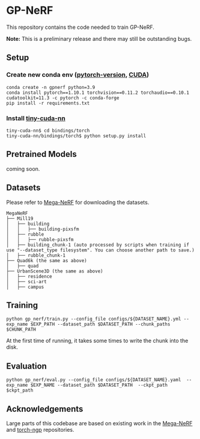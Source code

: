 # GP-NeRF

This repository contains the code needed to train GP-NeRF.

**Note:** This is a preliminary release and there may still be outstanding bugs.



## Setup
### Create new conda env ([pytorch-version](https://pytorch.org/get-started/previous-versions/), [CUDA](https://developer.nvidia.com/cuda-toolkit-archive))
```
conda create -n gpnerf python=3.9
conda install pytorch==1.10.1 torchvision==0.11.2 torchaudio==0.10.1 cudatoolkit=11.3 -c pytorch -c conda-forge
pip install -r requirements.txt
```


### Install [tiny-cuda-nn](https://github.com/NVlabs/tiny-cuda-nn)

```
tiny-cuda-nn$ cd bindings/torch
tiny-cuda-nn/bindings/torch$ python setup.py install
```


## Pretrained Models
coming soon.


## Datasets
Please refer to [Mega-NeRF](https://github.com/cmusatyalab/mega-nerf#data) for downloading the datasets.
```none
MegaNeRF
├── Mill19
│   ├── building
│   │   ├── building-pixsfm
│   ├── rubble
│   │   ├── rubble-pixsfm
│   ├── building_chunk-1 (auto processed by scripts when training if use "--dataset_type filesystem". You can choose another path to save.)
│   ├── rubble_chunk-1
├── Quad6k (the same as above)
│   ├── quad
├── UrbanScene3D (the same as above)
│   ├── residence
│   ├── sci-art
│   ├── campus
```

## Training

```
python gp_nerf/train.py --config_file configs/${DATASET_NAME}.yml --exp_name $EXP_PATH --dataset_path $DATASET_PATH --chunk_paths $CHUNK_PATH
```
At the first time of running, it takes some times to write the chunk into the disk.
## Evaluation

```
python gp_nerf/eval.py --config_file configs/${DATASET_NAME}.yaml  --exp_name $EXP_NAME --dataset_path $DATASET_PATH  --ckpt_path  $ckpt_path
```


## Acknowledgements

Large parts of this codebase are based on existing work in the [Mega-NeRF](https://github.com/cmusatyalab/mega-nerf) and [torch-ngp](https://github.com/ashawkey/torch-ngp) repositories.
